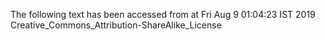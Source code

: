 The following text has been accessed from at Fri Aug 9 01:04:23 IST 2019
Creative_Commons_Attribution-ShareAlike_License
